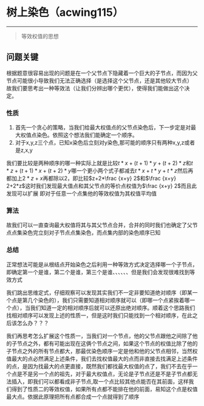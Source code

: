 # 树上染色（acwing115）
---
>等效权值的思想

## 问题关键
根据题意很容易出现的问题是在一个父节点下隐藏着一个巨大的子节点，而因为父节点可能很小导致我们无法正确选择（是选择这个父节点，还是其他较大节点）
故我们要思考出一种等效法（让我们分辨出哪个更优），使得我们能做出这个决定。

### 性质
1. 首先一个贪心的策略，当我们给最大权值点的父节点染色后，下一步定是对最大权值点染色。依照这个想法我们能确定一个顺序。
2. 对于x,y,z三个点，已知x染色后立刻对y染色,那可能的顺序只有两种x,y,z或者是z,x,y

我们要比较是两种顺序的哪一种实际上就是比较$t*x+(t+1)*y+(t+2)*z$和$t*z+(t+1)*x+(t+2)*y$哪一个更小两个式子都减去$t*x+t*y+t*z$然后再都加上$2*z+x$再都除以2，即比较$z+2*\frac {x+y} 2$和$\frac {x+y} 2+2*z$这时我们发现最大值点和其父节点的等价点权值为$\frac {x+y} 2$而且此发现可以扩展
即对于任意一个点集他的等效权值为其权值平均值

### 算法
故我们可以一直查询最大权值将其与其父节点合并，合并的同时我们也确定了父节点点集染色完立刻对子节点点集染色，而点集内部的染色顺序已知
### 总结
正常想法可能是从根结点开始染色之后利用一种等效方式决定选择哪一个子节点，即确定第一个是谁，第二个是谁，第三个是谁、、、、、、但是我们会发现很难找到等效方式

我们跳出思维定式，仔细观察可以发现其实我们不一定非要知道绝对顺序（即某一个点是第几个染色的），我们只需要知道相对顺序就可以（即哪一个点紧挨着哪一个点），当我们知道一定的相对顺序后就可以还原出绝对顺序。顺着这个思路我们找相对顺序可以发现上述的性质一，但是这时我们只能找到一个相对顺序，在此之后该怎么办？？？

我们再思考怎么扩展这个性质一，当我们对一个节点，他的父节点跟他之间除了他的子节点之外，都有可能出现在这俩个节点之间，如果这个节点的权值比除了他的子节点之外的所有节点都大，那最优染色顺序一定是他和他的父节点相邻，当然权值最大的点必然满足上述条件，我们去找权值最大的点而非直接去找满足上述条件的点，是因为找最大的点更直接，既然我们都找最大权值的点了，我们不去在乎一个点是不是另一个点的祖先，对于最大权值点，无论是子节点还是不是子节点都无法插入，即我们可以都看成非子节点,取一个点比较其他点能否在其前面，这样我们得到了性质二的等效权值，如果所有点都不能排在他的前面，易知这个点是权值最大点。依据此原理把所有点都合成一个点就得到了顺序